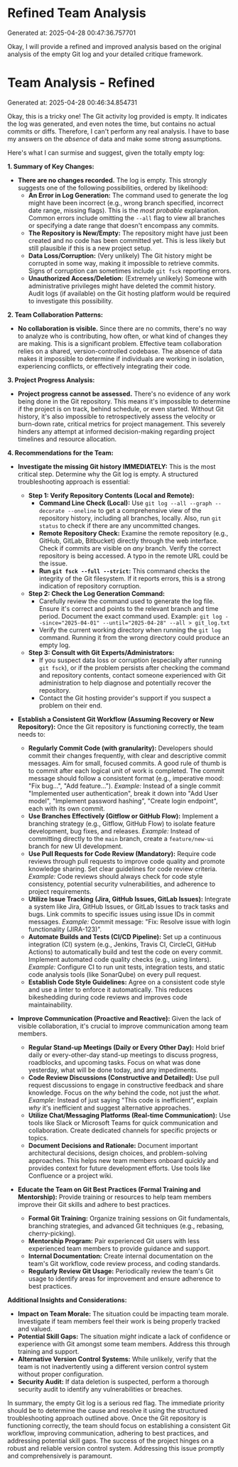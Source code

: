 # Refined Team Analysis
Generated at: 2025-04-28 00:47:36.757701

Okay, I will provide a refined and improved analysis based on the original analysis of the empty Git log and your detailed critique framework.

# Team Analysis - Refined

Generated at: 2025-04-28 00:46:34.854731

Okay, this is a tricky one! The Git activity log provided is empty. It indicates the log was generated, and even notes the time, but contains no actual commits or diffs. Therefore, I can't perform any real analysis. I have to base my answers on the *absence* of data and make some strong assumptions.

Here's what I can surmise and suggest, given the totally empty log:

**1. Summary of Key Changes:**

*   **There are no changes recorded.** The log is empty. This strongly suggests one of the following possibilities, ordered by likelihood:
    *   **An Error in Log Generation:** The command used to generate the log might have been incorrect (e.g., wrong branch specified, incorrect date range, missing flags). This is the *most probable* explanation.  Common errors include omitting the `--all` flag to view all branches or specifying a date range that doesn't encompass any commits.
    *   **The Repository is New/Empty:** The repository might have just been created and no code has been committed yet. This is less likely but still plausible if this is a new project setup.
    *   **Data Loss/Corruption:** (Very unlikely) The Git history might be corrupted in some way, making it impossible to retrieve commits. Signs of corruption can sometimes include `git fsck` reporting errors.
    *   **Unauthorized Access/Deletion:** (Extremely unlikely) Someone with administrative privileges might have deleted the commit history. Audit logs (if available) on the Git hosting platform would be required to investigate this possibility.

**2. Team Collaboration Patterns:**

*   **No collaboration is visible.** Since there are no commits, there's no way to analyze who is contributing, how often, or what kind of changes they are making. This is a significant problem. Effective team collaboration relies on a shared, version-controlled codebase. The absence of data makes it impossible to determine if individuals are working in isolation, experiencing conflicts, or effectively integrating their code.

**3. Project Progress Analysis:**

*   **Project progress cannot be assessed.** There's no evidence of any work being done in the Git repository. This means it's impossible to determine if the project is on track, behind schedule, or even started. Without Git history, it's also impossible to retrospectively assess the velocity or burn-down rate, critical metrics for project management. This severely hinders any attempt at informed decision-making regarding project timelines and resource allocation.

**4. Recommendations for the Team:**

*   **Investigate the missing Git history IMMEDIATELY:** This is the most critical step. Determine why the Git log is empty. A structured troubleshooting approach is essential:

    *   **Step 1: Verify Repository Contents (Local and Remote):**
        *   **Command Line Check (Local):** Use `git log --all --graph --decorate --oneline` to get a comprehensive view of the repository history, including all branches, locally. Also, run `git status` to check if there are any uncommitted changes.
        *   **Remote Repository Check:** Examine the remote repository (e.g., GitHub, GitLab, Bitbucket) directly through the web interface.  Check if commits are visible on *any* branch.  Verify the correct repository is being accessed.  A typo in the remote URL could be the issue.
        *   **Run `git fsck --full --strict`:** This command checks the integrity of the Git filesystem.  If it reports errors, this is a strong indication of repository corruption.
    *   **Step 2: Check the Log Generation Command:**
        *   Carefully review the command used to generate the log file. Ensure it's correct and points to the relevant branch and time period.  Document the exact command used. Example: `git log --since="2025-04-01" --until="2025-04-28" --all > git_log.txt`
        *   Verify the current working directory when running the `git log` command. Running it from the wrong directory could produce an empty log.
    *   **Step 3: Consult with Git Experts/Administrators:**
        *   If you suspect data loss or corruption (especially after running `git fsck`), or if the problem persists after checking the command and repository contents, contact someone experienced with Git administration to help diagnose and potentially recover the repository.
        *  Contact the Git hosting provider's support if you suspect a problem on their end.

*   **Establish a Consistent Git Workflow (Assuming Recovery or New Repository):** Once the Git repository is functioning correctly, the team needs to:

    *   **Regularly Commit Code (with granularity):** Developers should commit their changes frequently, with clear and descriptive commit messages. Aim for small, focused commits.  A good rule of thumb is to commit after each logical unit of work is completed. The commit message should follow a consistent format (e.g., imperative mood: "Fix bug...", "Add feature..."). *Example:*  Instead of a single commit "Implemented user authentication", break it down into "Add User model", "Implement password hashing", "Create login endpoint", each with its own commit.
    *   **Use Branches Effectively (Gitflow or GitHub Flow):** Implement a branching strategy (e.g., Gitflow, GitHub Flow) to isolate feature development, bug fixes, and releases. *Example:*  Instead of committing directly to the `main` branch, create a `feature/new-ui` branch for new UI development.
    *   **Use Pull Requests for Code Review (Mandatory):** Require code reviews through pull requests to improve code quality and promote knowledge sharing.  Set clear guidelines for code review criteria. *Example:*  Code reviews should always check for code style consistency, potential security vulnerabilities, and adherence to project requirements.
    *   **Utilize Issue Tracking (Jira, GitHub Issues, GitLab Issues):** Integrate a system like Jira, GitHub Issues, or GitLab Issues to track tasks and bugs. Link commits to specific issues using issue IDs in commit messages. *Example:* Commit message: "Fix: Resolve issue with login functionality (JIRA-123)".
    *   **Automate Builds and Tests (CI/CD Pipeline):** Set up a continuous integration (CI) system (e.g., Jenkins, Travis CI, CircleCI, GitHub Actions) to automatically build and test the code on every commit.  Implement automated code quality checks (e.g., using linters).  *Example:* Configure CI to run unit tests, integration tests, and static code analysis tools (like SonarQube) on every pull request.
    *   **Establish Code Style Guidelines:** Agree on a consistent code style and use a linter to enforce it automatically. This reduces bikeshedding during code reviews and improves code maintainability.

*   **Improve Communication (Proactive and Reactive):** Given the lack of visible collaboration, it's crucial to improve communication among team members.

    *   **Regular Stand-up Meetings (Daily or Every Other Day):** Hold brief daily or every-other-day stand-up meetings to discuss progress, roadblocks, and upcoming tasks. Focus on what was done yesterday, what will be done today, and any impediments.
    *   **Code Review Discussions (Constructive and Detailed):** Use pull request discussions to engage in constructive feedback and share knowledge. Focus on the *why* behind the code, not just the *what*. *Example:* Instead of just saying "This code is inefficient", explain *why* it's inefficient and suggest alternative approaches.
    *   **Utilize Chat/Messaging Platforms (Real-time Communication):** Use tools like Slack or Microsoft Teams for quick communication and collaboration. Create dedicated channels for specific projects or topics.
    *   **Document Decisions and Rationale:** Document important architectural decisions, design choices, and problem-solving approaches. This helps new team members onboard quickly and provides context for future development efforts. Use tools like Confluence or a project wiki.

*   **Educate the Team on Git Best Practices (Formal Training and Mentorship):** Provide training or resources to help team members improve their Git skills and adhere to best practices.

    *   **Formal Git Training:** Organize training sessions on Git fundamentals, branching strategies, and advanced Git techniques (e.g., rebasing, cherry-picking).
    *   **Mentorship Program:** Pair experienced Git users with less experienced team members to provide guidance and support.
    *   **Internal Documentation:** Create internal documentation on the team's Git workflow, code review process, and coding standards.
    *   **Regularly Review Git Usage:** Periodically review the team's Git usage to identify areas for improvement and ensure adherence to best practices.

**Additional Insights and Considerations:**

*   **Impact on Team Morale:** The situation could be impacting team morale. Investigate if team members feel their work is being properly tracked and valued.
*   **Potential Skill Gaps:** The situation *might* indicate a lack of confidence or experience with Git amongst some team members. Address this through training and support.
*   **Alternative Version Control Systems:** While unlikely, verify that the team is not inadvertently using a different version control system without proper configuration.
*   **Security Audit:** If data deletion is suspected, perform a thorough security audit to identify any vulnerabilities or breaches.

In summary, the empty Git log is a serious red flag. The immediate priority should be to determine the cause and resolve it using the structured troubleshooting approach outlined above. Once the Git repository is functioning correctly, the team should focus on establishing a consistent Git workflow, improving communication, adhering to best practices, and addressing potential skill gaps. The success of the project hinges on a robust and reliable version control system. Addressing this issue promptly and comprehensively is paramount.

